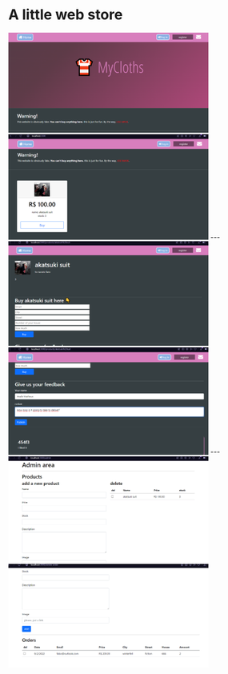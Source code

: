# A little web store

<img src='./images/home-1.png' width="400" />
<img src='./images/home-2.png' width="400" />
---
<img src='./images/buy-1.png' width="400" />
<img src='./images/buy-2.png' width="400" />
---
<img src='./images/admin-1.png' width="400" />
<img src='./images/admin-2.png' width="400" />